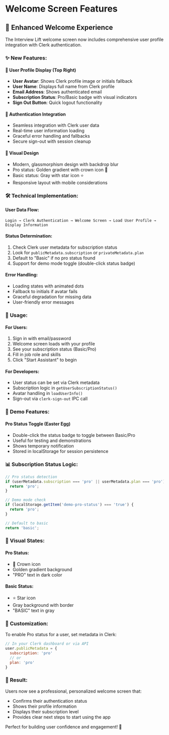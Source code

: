 # Welcome Screen Features

## 🎉 Enhanced Welcome Experience

The Interview Lift welcome screen now includes comprehensive user profile integration with Clerk authentication.

### ✨ **New Features:**

#### 👤 **User Profile Display (Top Right)**
- **User Avatar**: Shows Clerk profile image or initials fallback
- **User Name**: Displays full name from Clerk profile  
- **Email Address**: Shows authenticated email
- **Subscription Status**: Pro/Basic badge with visual indicators
- **Sign Out Button**: Quick logout functionality

#### 🔐 **Authentication Integration**
- Seamless integration with Clerk user data
- Real-time user information loading
- Graceful error handling and fallbacks
- Secure sign-out with session cleanup

#### 🎨 **Visual Design**
- Modern, glassmorphism design with backdrop blur
- Pro status: Golden gradient with crown icon 👑
- Basic status: Gray with star icon ⭐
- Responsive layout with mobile considerations

### 🛠️ **Technical Implementation:**

#### **User Data Flow:**
```
Login → Clerk Authentication → Welcome Screen → Load User Profile → Display Information
```

#### **Status Determination:**
1. Check Clerk user metadata for subscription status
2. Look for `publicMetadata.subscription` or `privateMetadata.plan`
3. Default to "Basic" if no pro status found
4. Support for demo mode toggle (double-click status badge)

#### **Error Handling:**
- Loading states with animated dots
- Fallback to initials if avatar fails
- Graceful degradation for missing data
- User-friendly error messages

### 🚀 **Usage:**

#### **For Users:**
1. Sign in with email/password
2. Welcome screen loads with your profile
3. See your subscription status (Basic/Pro)
4. Fill in job role and skills
5. Click "Start Assistant" to begin

#### **For Developers:**
- User status can be set via Clerk metadata
- Subscription logic in `getUserSubscriptionStatus()`
- Avatar handling in `loadUserInfo()`
- Sign-out via `clerk-sign-out` IPC call

### 🎯 **Demo Features:**

#### **Pro Status Toggle** (Easter Egg)
- Double-click the status badge to toggle between Basic/Pro
- Useful for testing and demonstrations
- Shows temporary notification
- Stored in localStorage for session persistence

### 📊 **Subscription Status Logic:**

```javascript
// Pro status detection
if (userMetadata.subscription === 'pro' || userMetadata.plan === 'pro') {
  return 'pro';
}

// Demo mode check
if (localStorage.getItem('demo-pro-status') === 'true') {
  return 'pro';
}

// Default to basic
return 'basic';
```

### 🎨 **Visual States:**

#### **Pro Status:**
- 👑 Crown icon
- Golden gradient background
- "PRO" text in dark color

#### **Basic Status:**
- ⭐ Star icon  
- Gray background with border
- "BASIC" text in gray

### 🔧 **Customization:**

To enable Pro status for a user, set metadata in Clerk:
```javascript
// In your Clerk dashboard or via API
user.publicMetadata = {
  subscription: 'pro'
  // or
  plan: 'pro'
}
```

### 🎉 **Result:**

Users now see a professional, personalized welcome screen that:
- Confirms their authentication status
- Shows their profile information
- Displays their subscription level
- Provides clear next steps to start using the app

Perfect for building user confidence and engagement! 🚀 